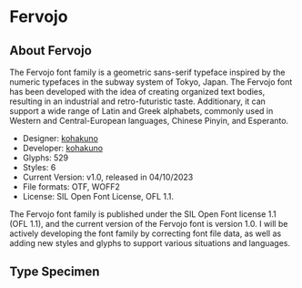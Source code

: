 # Fervojo

## About Fervojo
The Fervojo font family is a geometric sans-serif typeface inspired by the numeric typefaces in the subway system of Tokyo, Japan. The Fervojo font has been developed with the idea of creating organized text bodies, resulting in an industrial and retro-futuristic taste. Additionary, it can support a wide range of Latin and Greek alphabets, commonly used in Western and Central-European languages, Chinese Pinyin, and Esperanto. 

- Designer: [kohakuno](https://www.behance.net/kohakuno/projects)
- Developer: [kohakuno](https://www.behance.net/kohakuno/projects)
- Glyphs: 529
- Styles: 6
- Current Version: v1.0, released in 04/10/2023
- File formats: OTF, WOFF2
- License: SIL Open Font License, OFL 1.1.

The Fervojo font family is published under the SIL Open Font license 1.1 (OFL 1.1), and the current version of the Fervojo font is version 1.0. 
I will be actively developing the font family by correcting font file data, as well as adding new styles and glyphs to support various situations and languages.

## Type Specimen

